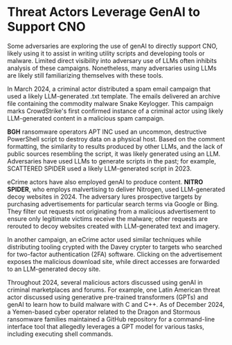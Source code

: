 # Threat Actors Leverage GenAI to Support CNO

Some adversaries are exploring the use of genAI to directly support CNO, likely using it to assist in writing utility scripts and developing tools or malware. Limited direct visibility into adversary use of LLMs often inhibits analysis of these campaigns. Nonetheless, many adversaries using LLMs are likely still familiarizing themselves with these tools.

In March 2024, a criminal actor distributed a spam email campaign that used a likely LLM-generated .txt template. The emails delivered an archive file containing the commodity malware Snake Keylogger. This campaign marks CrowdStrike's first confirmed instance of a criminal actor using likely LLM-generated content in a malicious spam campaign.

**BGH** ransomware operators APT INC used an uncommon, destructive PowerShell script to destroy data on a physical host. Based on the comment formatting, the similarity to results produced by other LLMs, and the lack of public sources resembling the script, it was likely generated using an LLM. Adversaries have used LLMs to generate scripts in the past; for example, SCATTERED SPIDER used a likely LLM-generated script in 2023.

eCrime actors have also employed genAI to produce content. **NITRO SPIDER**, who employs malvertising to deliver Nitrogen, used LLM-generated decoy websites in 2024. The adversary lures prospective targets by purchasing advertisements for particular search terms via Google or Bing. They filter out requests not originating from a malicious advertisement to ensure only legitimate victims receive the malware; other requests are rerouted to decoy websites created with LLM-generated text and imagery.

In another campaign, an eCrime actor used similar techniques while distributing tooling crypted with the Davey crypter to targets who searched for two-factor authentication (2FA) software. Clicking on the advertisement exposes the malicious download site, while direct accesses are forwarded to an LLM-generated decoy site.

Throughout 2024, several malicious actors discussed using genAI in criminal marketplaces and forums. For example, one Latin American threat actor discussed using generative pre-trained transformers (GPTs) and genAI to learn how to build malware with C and C++. As of December 2024, a Yemen-based cyber operator related to the Dragon and Stormous ransomware families maintained a GitHub repository for a command-line interface tool that allegedly leverages a GPT model for various tasks, including executing shell commands.